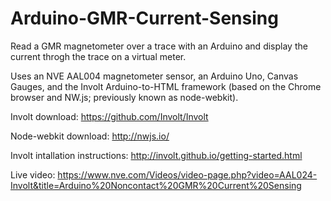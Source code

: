 # Arduino-GMR-Current-Sensing
Read a GMR magnetometer over a trace with an Arduino and display the current throgh the trace on a virtual meter.

Uses an NVE AAL004 magnetometer sensor, an Arduino Uno, Canvas Gauges, and the Involt Arduino-to-HTML framework (based on the Chrome browser and NW.js; previously known as node-webkit).

Involt download: https://github.com/Involt/Involt

Node-webkit download: http://nwjs.io/

Involt intallation instructions: http://involt.github.io/getting-started.html

Live video: https://www.nve.com/Videos/video-page.php?video=AAL024-Involt&title=Arduino%20Noncontact%20GMR%20Current%20Sensing
